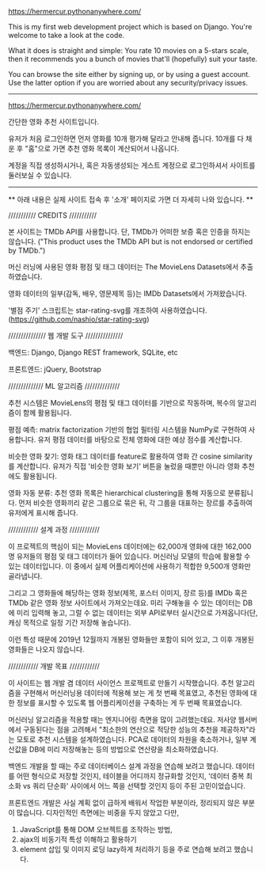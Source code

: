https://hermercur.pythonanywhere.com/

This is my first web development project which is based on Django. You're welcome to take a look at the code.

What it does is straight and simple: You rate 10 movies on a 5-stars scale, then it recommends you a bunch of movies that'll (hopefully) suit your taste.

You can browse the site either by signing up, or by using a guest account. Use the latter option if you are worried about any security/privacy issues.

---

https://hermercur.pythonanywhere.com/

간단한 영화 추천 사이트입니다.

유저가 처음 로그인하면 먼저 영화를 10개 평가해 달라고 안내해 줍니다. 10개를 다 채운 후 "홈"으로 가면 추천 영화 목록이 계산되어서 나옵니다.

계정을 직접 생성하시거나, 혹은 자동생성되는 게스트 계정으로 로그인하셔서 사이트를 둘러보실 수 있습니다.

---

** 아래 내용은 실제 사이트 접속 후 '소개' 페이지로 가면 더 자세히 나와 있습니다. **

/////////// CREDITS ///////////

본 사이트는 TMDb API를 사용합니다. 단, TMDb가 어떠한 보증 혹은 인증을 하지는 않습니다. ("This product uses the TMDb API but is not endorsed or certified by TMDb.")

머신 러닝에 사용된 영화 평점 및 태그 데이터는 The MovieLens Datasets에서 추출하였습니다.

영화 데이터의 일부(감독, 배우, 영문제목 등)는 IMDb Datasets에서 가져왔습니다.

'별점 주기' 스크립트는 star-rating-svg를 개조하여 사용하였습니다. (https://github.com/nashio/star-rating-svg)

/////////////// 웹 개발 도구 ///////////////

백엔드: Django, Django REST framework, SQLite, etc

프론트엔드: jQuery, Bootstrap

////////////// ML 알고리즘 //////////////

추천 시스템은 MovieLens의 평점 및 태그 데이터를 기반으로 작동하며, 복수의 알고리즘이 함께 활용됩니다.

평점 예측: matrix factorization 기반의 협업 필터링 시스템을 NumPy로 구현하여 사용합니다. 유저 평점 데이터를 바탕으로 전체 영화에 대한 예상 점수를 계산합니다.

비슷한 영화 찾기: 영화 태그 데이터를 feature로 활용하여 영화 간 cosine similarity를 계산합니다. 유저가 직접 '비슷한 영화 보기' 버튼을 눌렀을 때뿐만 아니라 영화 추천에도 활용됩니다.

영화 자동 분류: 추천 영화 목록은 hierarchical clustering을 통해 자동으로 분류됩니다. 먼저 비슷한 영화끼리 같은 그룹으로 묶은 뒤, 각 그룹을 대표하는 장르를 추출하여 유저에게 표시해 줍니다.

//////////// 설계 과정 ////////////

이 프로젝트의 핵심이 되는 MovieLens 데이터에는 62,000개 영화에 대한 162,000명 유저들의 평점 및 태그 데이터가 들어 있습니다. 머신러닝 모델의 학습에 활용할 수 있는 데이터입니다. 이 중에서 실제 어플리케이션에 사용하기 적합한 9,500개 영화만 골라냅니다.

그리고 그 영화들에 해당하는 영화 정보(제목, 포스터 이미지, 장르 등)를 IMDb 혹은 TMDb 같은 영화 정보 사이트에서 가져오는데요. 미리 구해놓을 수 있는 데이터는 DB에 미리 입력해 놓고, 그럴 수 없는 데이터는 외부 API로부터 실시간으로 가져옵니다(단, 캐싱 목적으로 일정 기간 저장해 놓습니다).

이런 특성 때문에 2019년 12월까지 개봉된 영화들만 포함이 되어 있고, 그 이후 개봉된 영화들은 나오지 않습니다.

//////////// 개발 목표 ////////////

이 사이트는 웹 개발 겸 데이터 사이언스 프로젝트로 만들기 시작했습니다. 추천 알고리즘을 구현해서 머신러닝용 데이터에 적용해 보는 게 첫 번째 목표였고, 추천된 영화에 대한 정보를 표시할 수 있도록 웹 어플리케이션을 구축하는 게 두 번째 목표였습니다.

머신러닝 알고리즘을 적용할 때는 엔지니어링 측면을 많이 고려했는데요. 저사양 웹서버에서 구동된다는 점을 고려해서 "최소한의 연산으로 적당한 성능의 추천을 제공하자"라는 모토로 추천 시스템을 설계하였습니다. PCA로 데이터의 차원을 축소하거나, 일부 계산값을 DB에 미리 저장해놓는 등의 방법으로 연산량을 최소화하였습니다.

백엔드 개발을 할 때는 주로 데이터베이스 설계 과정을 연습해 보려고 했습니다. 데이터를 어떤 형식으로 저장할 것인지, 테이블을 어디까지 정규화할 것인지, '데이터 중복 최소화 vs 쿼리 단순화' 사이에서 어느 쪽을 선택할 것인지 등이 주된 고민이었습니다.

프론트엔드 개발은 사실 계획 없이 급하게 배워서 작업한 부분이라, 정리되지 않은 부분이 많습니다. 디자인적인 측면에는 비중을 두지 않았고 다만,

1. JavaScript를 통해 DOM 오브젝트를 조작하는 방법,
2. ajax의 비동기적 특성 이해하고 활용하기
3. element 삽입 및 이미지 로딩 lazy하게 처리하기
   등을 주로 연습해 보려고 했습니다.
